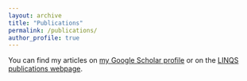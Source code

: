 ```yaml
---
layout: archive
title: "Publications"
permalink: /publications/
author_profile: true
---
```


You can find my articles on [my Google Scholar profile](https://scholar.google.com/citations?user=ud26Dk8AAAAJ&hl=en) or on the [LINQS publications webpage](https://linqs.github.io/linqs-website/publications/).
